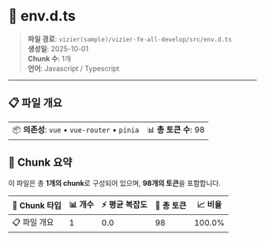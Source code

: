# 📄 env.d.ts

> **파일 경로**: `vizier(sample)/vizier-fe-all-develop/src/env.d.ts`  
> **생성일**: 2025-10-01  
> **Chunk 수**: 1개  
> **언어**: Javascript / Typescript
---


## 📋 파일 개요

| | |
|--|--|
| 📦 **의존성**: `vue` • `vue-router` • `pinia` | 📊 **총 토큰 수**: 98 |






## 🧩 Chunk 요약

이 파일은 총 **1개의 chunk**로 구성되어 있으며, **98개의 토큰**을 포함합니다.

| 🧩 Chunk 타입 | 📊 개수 | ⚡ 평균 복잡도 | 📝 총 토큰 | 📈 비율 |
|---------------|--------|-------------|----------|--------|
| 📋 파일 개요 | 1 | 0.0 | 98 | 100.0% |

